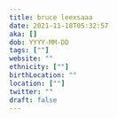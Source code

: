 ```yaml
---
title: bruce leexsaaa
date: 2021-11-18T05:32:57
aka: []
dob: YYYY-MM-DD
tags: [""]
website: ""
ethnicity: [""]
birthLocation: ""
location: [""]
twitter: ""
draft: false
---
```


